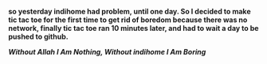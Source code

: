 **so yesterday indihome had problem, until one day. So I decided to make tic tac toe for the first time to get rid of boredom because there was no network, 
finally tic tac toe ran 10 minutes later, and had to wait a day to be pushed to github.**

_**Without Allah I Am Nothing, Without indihome I Am Boring**_
